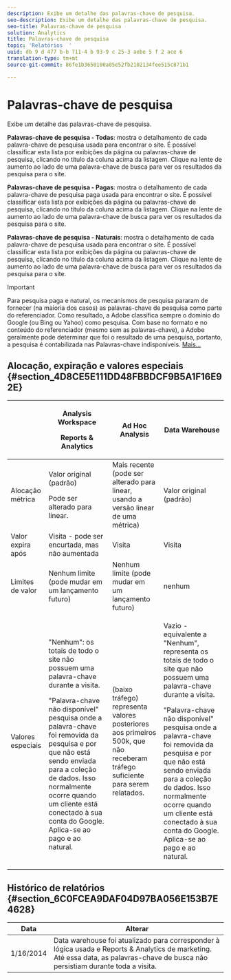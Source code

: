 ```yaml
---
description: Exibe um detalhe das palavras-chave de pesquisa.
seo-description: Exibe um detalhe das palavras-chave de pesquisa.
seo-title: Palavras-chave de pesquisa
solution: Analytics
title: Palavras-chave de pesquisa
topic: 'Relatórios  '
uuid: db 9 d 477 b-b 711-4 b 93-9 c 25-3 aebe 5 f 2 ace 6
translation-type: tm+mt
source-git-commit: 86fe1b3650100a05e52fb2102134fee515c871b1

---
```



# Palavras-chave de pesquisa

Exibe um detalhe das palavras-chave de pesquisa.

**Palavras-chave de pesquisa - Todas**: mostra o detalhamento de cada palavra-chave de pesquisa usada para encontrar o site. É possível classificar esta lista por exibições da página ou palavras-chave de pesquisa, clicando no título da coluna acima da listagem. Clique na lente de aumento ao lado de uma palavra-chave de busca para ver os resultados da pesquisa para o site.

**Palavras-chave de pesquisa - Pagas**: mostra o detalhamento de cada palavra-chave de pesquisa paga usada para encontrar o site. É possível classificar esta lista por exibições da página ou palavras-chave de pesquisa, clicando no título da coluna acima da listagem. Clique na lente de aumento ao lado de uma palavra-chave de busca para ver os resultados da pesquisa para o site.

**Palavras-chave de pesquisa - Naturais**: mostra o detalhamento de cada palavra-chave de pesquisa usada para encontrar o site. É possível classificar esta lista por exibições da página ou palavras-chave de pesquisa, clicando no título da coluna acima da listagem. Clique na lente de aumento ao lado de uma palavra-chave de busca para ver os resultados da pesquisa para o site.

>[!IMPORTANT]
>
>Para pesquisa paga e natural, os mecanismos de pesquisa pararam de fornecer (na maioria dos casos) as palavras-chave de pesquisa como parte do referenciador. Como resultado, a Adobe classifica sempre o domínio do Google (ou Bing ou Yahoo) como pesquisa. Com base no formato e no conteúdo do referenciador (mesmo sem as palavras-chave), a Adobe geralmente pode determinar que foi o resultado de uma pesquisa, portanto, a pesquisa é contabilizada nas Palavras-chave indisponíveis. [Mais...](https://helpx.adobe.com/analytics/kb/keyword-unavailable.html)

## Alocação, expiração e valores especiais {#section_4D8CE5E111DD48FBBDCF9B5A1F16E92E}

<table id="table_EC7423532C7E44DE97B7FC0321585A2B"> 
 <thead> 
  <tr> 
   <th colname="col1" class="entry"> </th> 
   <th colname="col2" class="entry"> <p>Analysis Workspace </p> <p>Reports &amp; Analytics </p> </th> 
   <th colname="col3" class="entry"> Ad Hoc Analysis </th> 
   <th colname="col4" class="entry"> Data Warehouse </th> 
  </tr> 
 </thead>
 <tbody> 
  <tr> 
   <td colname="col1"> Alocação métrica </td> 
   <td colname="col2"> <p>Valor original (padrão) </p> <p> Pode ser alterado para linear. </p> </td> 
   <td colname="col3"> Mais recente (pode ser alterado para linear, usando a versão linear de uma métrica) </td> 
   <td colname="col4"> <p>Valor original (padrão) </p> </td> 
  </tr> 
  <tr> 
   <td colname="col1"> Valor expira após </td> 
   <td colname="col2"> Visita - pode ser encurtada, mas não aumentada </td> 
   <td colname="col3"> Visita </td> 
   <td colname="col4"> Visita </td> 
  </tr> 
  <tr> 
   <td colname="col1"> Limites de valor </td> 
   <td colname="col2"> Nenhum limite (pode mudar em um lançamento futuro) </td> 
   <td colname="col3"> Nenhum limite (pode mudar em um lançamento futuro) </td> 
   <td colname="col4"> nenhum </td> 
  </tr> 
  <tr> 
   <td colname="col1"> Valores especiais </td> 
   <td colname="col2"> <p>"Nenhum": os totais de todo o site não possuem uma palavra-chave durante a visita. </p> "Palavra-chave não disponível" pesquisa onde a palavra-chave foi removida da pesquisa e por que não está sendo enviada para a coleção de dados. Isso normalmente ocorre quando um cliente está conectado à sua conta do Google. Aplica-se ao pago e ao natural. </td> 
   <td colname="col3"> (baixo tráfego) representa valores posteriores aos primeiros 500k, que não receberam tráfego suficiente para serem relatados. </td> 
   <td colname="col4"> <p> Vazio - equivalente a "Nenhum", representa os totais de todo o site que não possuem uma palavra-chave durante a visita. </p> <p>"Palavra-chave não disponível" pesquisa onde a palavra-chave foi removida da pesquisa e por que não está sendo enviada para a coleção de dados. Isso normalmente ocorre quando um cliente está conectado à sua conta do Google. Aplica-se ao pago e ao natural. </p> </td> 
  </tr> 
 </tbody> 
</table>

## Histórico de relatórios {#section_6C0FCEA9DAF04D97BA056E153B7E4628}

| Data | Alterar |
|---|---|
| 1/16/2014 | Data warehouse foi atualizado para corresponder à lógica usada e Reports &amp; Analytics de marketing. Até essa data, as palavras-chave de busca não persistiam durante toda a visita. |


